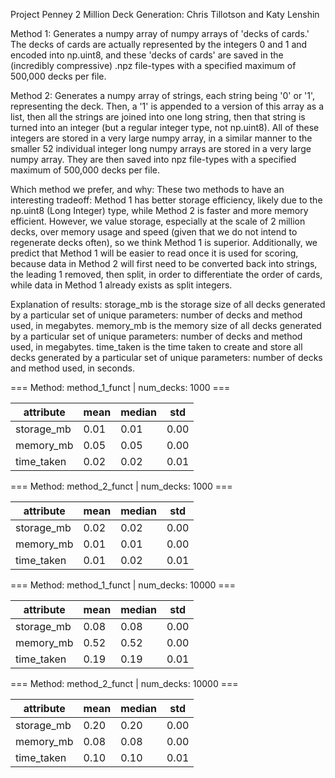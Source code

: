 Project Penney 2 Million Deck Generation: Chris Tillotson and Katy Lenshin

Method 1: Generates a numpy array of numpy arrays of 'decks of cards.' The decks of cards are actually represented by the integers 0 and 1 and encoded into np.uint8, and these 'decks of cards' are saved in the (incredibly compressive) .npz file-types with a specified maximum of 500,000 decks per file.

Method 2: Generates a numpy array of strings, each string being '0' or '1', representing the deck. Then, a '1' is appended to a version of this array as a list, then all the strings are joined into one long string, then that string is turned into an integer (but a regular integer type, not np.uint8). All of these integers are stored in a very large numpy array, in a similar manner to the smaller 52 individual integer long numpy arrays are stored in a very large numpy array. They are then saved into npz file-types with a specified maximum of 500,000 decks per file.

Which method we prefer, and why:
These two methods to have an interesting tradeoff: Method 1 has better storage efficiency, likely due to the np.uint8 (Long Integer) type, while Method 2 is faster and more memory efficient. However, we value storage, especially at the scale of 2 million decks, over memory usage and speed (given that we do not intend to regenerate decks often), so we think Method 1 is superior. Additionally, we predict that Method 1 will be easier to read once it is used for scoring, because data in Method 2 will first need to be converted back into strings, the leading 1 removed, then split, in order to differentiate the order of cards, while data in Method 1 already exists as split integers. 

Explanation of results:
storage_mb is the storage size of all decks generated by a particular set of unique parameters: number of decks and method used, in megabytes.
memory_mb is the memory size of all decks generated by a particular set of unique parameters: number of decks and method used, in megabytes.
time_taken is the time taken to create and store all decks generated by a particular set of unique parameters: number of decks and method used, in seconds.


=== Method: method_1_funct | num_decks: 1000 ===

attribute       | mean       | median     | std       
--------        | --------   | --------   | --------  
storage_mb      |       0.01 |       0.01 |       0.00
memory_mb       |       0.05 |       0.05 |       0.00
time_taken      |       0.02 |       0.02 |       0.01

=== Method: method_2_funct | num_decks: 1000 ===

attribute       | mean       | median     | std       
--------        | --------   | --------   | --------  
storage_mb      |       0.02 |       0.02 |       0.00
memory_mb       |       0.01 |       0.01 |       0.00
time_taken      |       0.01 |       0.02 |       0.01

=== Method: method_1_funct | num_decks: 10000 ===

attribute       | mean       | median     | std       
--------        | --------   | --------   | --------  
storage_mb      |       0.08 |       0.08 |       0.00
memory_mb       |       0.52 |       0.52 |       0.00
time_taken      |       0.19 |       0.19 |       0.01

=== Method: method_2_funct | num_decks: 10000 ===

attribute       | mean       | median     | std       
--------        | --------   | --------   | --------  
storage_mb      |       0.20 |       0.20 |       0.00
memory_mb       |       0.08 |       0.08 |       0.00
time_taken      |       0.10 |       0.10 |       0.01
